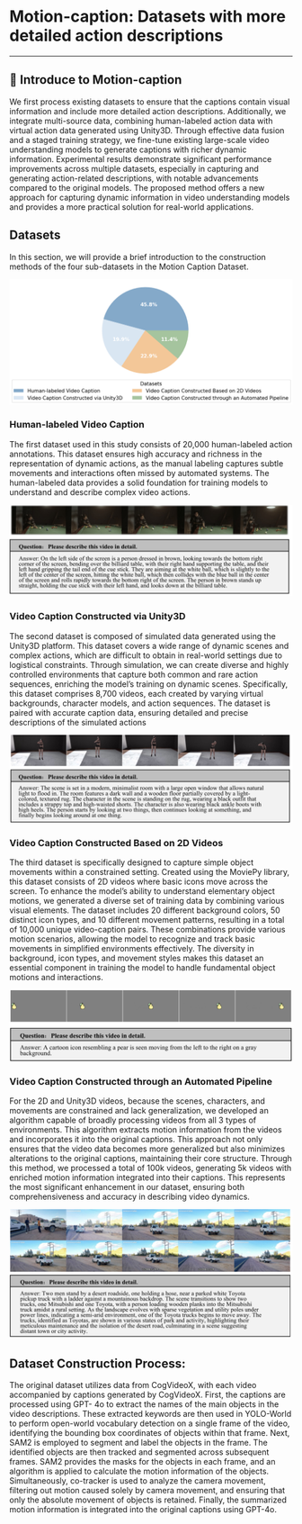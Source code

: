 # Motion-caption: Datasets with more detailed action descriptions

---

## 👀 Introduce to Motion-caption

We first process existing datasets to ensure that the captions contain visual information and include more detailed
action descriptions. Additionally, we integrate multi-source data, combining human-labeled action data with virtual 
action data generated using Unity3D. Through effective data fusion and a staged training strategy, we fine-tune existing
large-scale video understanding models to generate captions with richer dynamic information. Experimental results 
demonstrate significant performance improvements across multiple datasets, especially in capturing and generating 
action-related descriptions, with notable advancements compared to the original models. The proposed method offers a new
approach for capturing dynamic information in video understanding models and provides a more practical solution for 
real-world applications.

## Datasets

In this section, we will provide a brief introduction to the construction methods of the four sub-datasets in the Motion Caption 
Dataset.

<img src="./static/images/distribution.png" width="100%" height="50%">

### Human-labeled Video Caption

The first dataset used in this study consists of 20,000 human-labeled action annotations. This dataset ensures high accuracy 
and richness in the representation of dynamic actions, as the manual labeling captures subtle movements and interactions 
often missed by automated systems. The human-labeled data provides a solid foundation for training models to understand 
and describe complex video actions.

<img src="./static/images/image_caption_1.jpeg" width="100%" height="50%">

### Video Caption Constructed via Unity3D

The second dataset is composed of simulated data generated using the Unity3D platform. This dataset covers a wide range 
of dynamic scenes and complex actions, which are difficult to obtain in real-world settings due to logistical constraints.
Through simulation, we can create diverse and highly controlled environments that capture both common and rare action 
sequences, enriching the model’s training on dynamic scenes. Specifically, this dataset comprises 8,700 videos, each created
by varying virtual backgrounds, character models, and action sequences. The dataset is paired with accurate caption data, 
ensuring detailed and precise descriptions of the simulated actions

<img src="./static/images/image_caption_2.jpeg" width="100%" height="50%">

### Video Caption Constructed Based on 2D Videos

The third dataset is specifically designed to capture simple object movements within a constrained setting. Created using 
the MoviePy library, this dataset consists of 2D videos where basic icons move across the screen. To enhance the model’s 
ability to understand elementary object motions, we generated a diverse set of training data by combining various visual 
elements. The dataset includes 20 different background colors, 50 distinct icon types, and 10 different movement patterns, 
resulting in a total of 10,000 unique video-caption pairs. These combinations provide various motion scenarios, allowing 
the model to recognize and track basic movements in simplified environments effectively. The diversity in background, icon 
types, and movement styles makes this dataset an essential component in training the model to handle fundamental object 
motions and interactions.

<img src="./static/images/image_caption_3.jpeg" width="100%" height="50%">

### Video Caption Constructed through an Automated Pipeline

For the 2D and Unity3D videos, because the scenes, characters, and movements are constrained and lack generalization, we 
developed an algorithm capable of broadly processing videos from all 3 types of environments. This algorithm extracts 
motion information from the videos and incorporates it into the original captions. This approach not only ensures that 
the video data becomes more generalized but also minimizes alterations to the original captions, maintaining their core 
structure. Through this method, we processed a total of 100k videos, generating 5k videos with enriched motion information 
integrated into their captions. This represents the most significant enhancement in our dataset, ensuring both 
comprehensiveness and accuracy in describing video dynamics.

<img src="./static/images/image_caption_4.jpeg" width="100%" height="50%">

## Dataset Construction Process:

The original dataset utilizes data from CogVideoX, with each video accompanied by captions generated by CogVideoX. First,
the captions are processed using GPT- 4o to extract the names of the main objects in the video descriptions. These extracted
keywords are then used in YOLO-World to perform open-world vocabulary detection on a single frame of the video, identifying 
the bounding box coordinates of objects within that frame. Next, SAM2 is employed to segment and label the objects in the 
frame. The identified objects are then tracked and segmented across subsequent frames. SAM2 provides the masks for the 
objects in each frame, and an algorithm is applied to calculate the motion information of the objects. Simultaneously, 
co-tracker is used to analyze the camera movement, filtering out motion caused solely by camera movement, and ensuring 
that only the absolute movement of objects is retained. Finally, the summarized motion information is integrated into the 
original captions using GPT-4o. 
